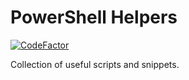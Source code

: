 # PowerShell Helpers

[![CodeFactor](https://www.codefactor.io/repository/github/un-tone/powershell-helpers/badge)](https://www.codefactor.io/repository/github/un-tone/powershell-helpers)

Collection of useful scripts and snippets.
